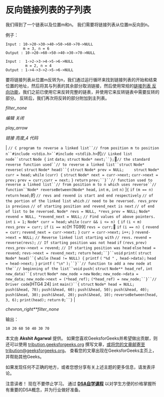 # 反向链接列表的子列表

我们得到了一个链表以及位置m和n。 我们需要将链接列表从位置m反向到n。

例子：

```
Input : 10->20->30->40->50->60->70->NULL
        m = 3, n = 6
Output : 10->20->60->50->40->30->70->NULL

Input :  1->2->3->4->5->6->NULL 
         m = 2, n = 4
Output : 1->4->3->2->5->6->NULL

```

要将链接列表从位置m反转为n，我们通过运行循环来找到链接列表的开始和结束位置的地址，然后将其与列表的其余部分取消链接，然后使用常规的[链接列表 反向功能](https://www.geeksforgeeks.org/reverse-a-linked-list/)，我们之前已使用它来反转完整的链表，并使用它来反转链表中需要反转的部分。 反转后，我们再次将反转的部分附加到主列表。

*filter_none*

*编辑*
*关闭*

*play_arrow*

*链接*
*亮度_4*
*代码*

| `// C program to reverse a linked list``// from position m to position n``#include <stdio.h>``#include <stdlib.h>`的`// Linked list node``struct` `Node {` `int` `data;` `struct` `Node* next;``};``// the standard reverse function used``// to reverse a linked list``struct` `Node* reverse(` `struct` `Node* head)``{` `struct` `Node* prev = NULL;    ` `struct` `Node* curr = head;` `while` `(curr) {` `struct` `Node* next = curr->next;` `curr->next = prev;` `prev = curr;`​​  `curr = next;` `}` `return` `prev;``}``// function used to reverse a linked list``// from position m to n which uses reverse``// function``Node* reverseBetween(Node* head,` `int` `m,` `int` `n)` ]`{` `if` `(m == n)` `return` `head;`的 `// revs and revend is start and end respectively` `// of the portion of the linked list which` `// need to be reversed. revs_prev is previous` `// of starting position and revend_next is next` `// of end of list to be reversed.` `Node* revs = NULL, *revs_prev = NULL;` `Node* revend = NULL, *revend_next = NULL;` `// Find values of above pointers.` `int` `i = 1;` `Node* curr = head;` `while` `(curr && i <= n) {` `if` `(i < m)` `revs_prev = curr;` `if` `(i == m)`[H TG99] `revs = curr;` `if` `(i == n) {` `revend = curr;` `revend_next = curr->next;` `}` `curr = curr->next;` `i++;` `}` `revend->next = NULL;` `// Reverse linked list starting with` `// revs.` `revend = reverse(revs);` `// If starting position was not head` `if` `(revs_prev)` `revs_prev->next = revend;` `// If starting position was head` `else` `head = revend;` `revs->next = revend_next;` `return` `head;``}``void` `print(` `struct` `Node* head)``{` `while` `(head != NULL) {` `printf` `(` `"%d "` `, head->data);` `head = head->next;` `}` `printf` `(` `"\n"` `);``}``// function to add a new node at the``// beginning of the list``void` `push(` `struct` `Node** head_ref,` `int` `new_data)``{` `struct` `Node* new_node =` `new` `Node;` `new_node->data = new_data;` `new_node->next = (*head_ref);` `(*head_ref) = new_node;``}``// Driver code`[HTG4 24] `int` `main()``{` `struct` `Node* head = NULL;` `push(&head, 70);` `push(&head, 60);` `push(&head, 50);` `push(&head, 40);` `push(&head, 30);` `push(&head, 20);` `push(&head, 10);` `reverseBetween(head, 3, 6);` `print(head);` `return` `0;``}` |

*chevron_right**filter_none*

输出：

```
10 20 60 50 40 30 70 
```

本文由 **Akshit Agarwal** 提供。 如果您喜欢GeeksforGeeks并希望做出贡献，则还可以使用 [tribution.geeksforgeeks.org](http://www.contribute.geeksforgeeks.org) 撰写文章，或将您的文章邮寄至tribution@geeksforgeeks.org。 查看您的文章出现在GeeksforGeeks主页上，并帮助其他Geeks。

如果发现任何不正确的地方，或者您想分享有关上述主题的更多信息，请发表评论。

注意读者！ 现在不要停止学习。 通过 [**DSA自学课程**](https://practice.geeksforgeeks.org/courses/dsa-self-paced?utm_source=geeksforgeeks&utm_medium=article&utm_campaign=gfg_article_dsa_content_bottom) 以对学生方便的价格掌握所有重要的DSA概念，并为行业做好准备。